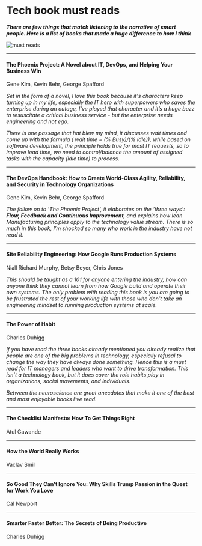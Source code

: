# Tech book must reads


***There are few things that match listening to the narrative of smart people.
Here is a list of books that made a huge difference to how I think***

![must reads](https://raoconnor.github.io/docs/assets/images/books.png)

--- 

#### The Phoenix Project: A Novel about IT, DevOps, and Helping Your Business Win
Gene Kim, Kevin Behr, George Spafford 

*Set in the form of a novel, I love this book because it's characters keep turning up in my life, especially the IT hero with superpowers who saves the enterprise during an outage, I've played that character and it’s a huge buzz to resuscitate a critical business service - but the enterprise needs engineering and not ego.*

*There is one passage that hat blew my mind, it discusses wait times and come up with the formula ( wait time = (% Busy)/(% Idle)), while based on software development, the principle holds true for most IT requests, so to improve lead time, we need to control/balance the amount of assigned tasks with the capacity (idle time) to process.*
  
---  

####  The DevOps Handbook: How to Create World-Class Agility, Reliability, and Security in Technology Organizations
Gene Kim, Kevin Behr, George Spafford 

*The follow on to 'The Phoenix Project', it elaborates on the ‘three ways': **Flow, Feedback and Continuous Improvement**, and explains how lean Manufacturing principles apply to the technology value stream. There is so much in this book, I’m shocked so many who work in the industry have not read it.*

--- 

####  Site Reliability Engineering: How Google Runs Production Systems
Niall Richard Murphy, Betsy Beyer, Chris Jones 

*This should be taught as a 101 for anyone entering the industry, how can anyone think they cannot learn from how Google build and operate their own systems. The only problem with reading this book is you are going to be frustrated the rest of your working life with those who don’t take an engineering mindset to running production systems at scale.*

--- 

####  The Power of Habit 
Charles Duhigg

*If you have read the three books already mentioned you already realize that people are one of the big problems in technology, especially refusal to change the way they have always done something. Hence this is a must read for IT managers and leaders who want to drive transformation. This isn`t a technology book, but it does cover the role habits play in organizations, social movements, and individuals.* 

*Between the neuroscience are great anecdotes that make it one of the best and most enjoyable books I've read.*


--- 

####  The Checklist Manifesto: How To Get Things Right
Atul Gawande

--- 

####  How the World Really Works
Vaclav Smil

--- 

####  So Good They Can't Ignore You: Why Skills Trump Passion in the Quest for Work You Love
Cal Newport

--- 

####  Smarter Faster Better: The Secrets of Being Productive
Charles Duhigg
 
